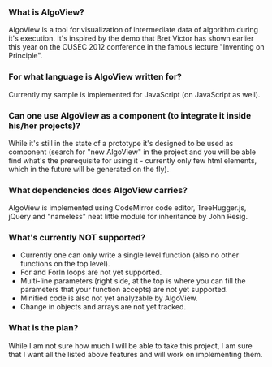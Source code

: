 ### What is AlgoView?
AlgoView is a tool for visualization of intermediate data of algorithm during it's execution.
It's inspired by the demo that Bret Victor has shown earlier this year on the CUSEC 2012 conference in the famous lecture "Inventing on Principle".
### For what language is AlgoView written for?
Currently my sample is implemented for JavaScript (on JavaScript as well).
### Can one use AlgoView as a component (to integrate it inside his/her projects)?
While it's still in the state of a prototype it's designed to be used as component (search for "new AlgoView" in the project and you will be able find what's the prerequisite for using it - currently only few html elements, which in the future will be generated on the fly).
### What dependencies does AlgoView carries?
AlgoView is implemented using CodeMirror code editor, TreeHugger.js, jQuery and "nameless" neat little module for inheritance by John Resig.
### What's currently NOT supported?
* Currently one can only write a single level function (also no other functions on the top level).
* For and ForIn loops are not yet supported.
* Multi-line parameters (right side, at the top is where you can fill the parameters that your function accepts) are not yet supported.
* Minified code is also not yet analyzable by AlgoView.
* Change in objects and arrays are not yet tracked.

### What is the plan?
While I am not sure how much I will be able to take this project, I am sure that I want all the listed above features and will work on implementing them.